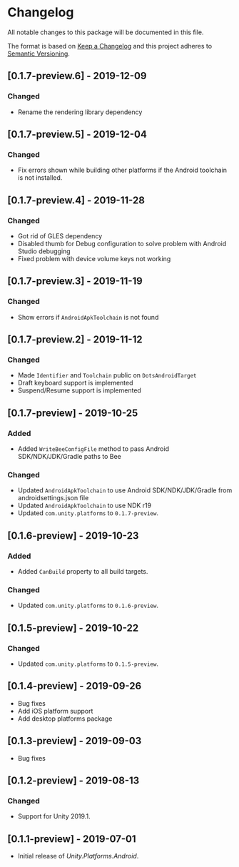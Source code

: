 # Changelog
All notable changes to this package will be documented in this file.

The format is based on [Keep a Changelog](http://keepachangelog.com/en/1.0.0/)
and this project adheres to [Semantic Versioning](http://semver.org/spec/v2.0.0.html).

## [0.1.7-preview.6] - 2019-12-09

### Changed
* Rename the rendering library dependency 

## [0.1.7-preview.5] - 2019-12-04

### Changed
* Fix errors shown while building other platforms if the Android toolchain is not installed.

## [0.1.7-preview.4] - 2019-11-28

### Changed
* Got rid of GLES dependency
* Disabled thumb for Debug configuration to solve problem with Android Studio debugging
* Fixed problem with device volume keys not working

## [0.1.7-preview.3] - 2019-11-19

### Changed
* Show errors if `AndroidApkToolchain` is not found

## [0.1.7-preview.2] - 2019-11-12

### Changed
* Made `Identifier` and `Toolchain` public on `DotsAndroidTarget`
* Draft keyboard support is implemented
* Suspend/Resume support is implemented

## [0.1.7-preview] - 2019-10-25

### Added
* Added `WriteBeeConfigFile` method to pass Android SDK/NDK/JDK/Gradle paths to Bee

### Changed
* Updated `AndroidApkToolchain` to use Android SDK/NDK/JDK/Gradle from androidsettings.json file
* Updated `AndroidApkToolchain` to use NDK r19
* Updated `com.unity.platforms` to `0.1.7-preview`.

## [0.1.6-preview] - 2019-10-23

### Added
* Added `CanBuild` property to all build targets.

### Changed
* Updated `com.unity.platforms` to `0.1.6-preview`.

## [0.1.5-preview] - 2019-10-22

### Changed
* Updated `com.unity.platforms` to `0.1.5-preview`.

## [0.1.4-preview] - 2019-09-26
* Bug fixes  
* Add iOS platform support
* Add desktop platforms package

## [0.1.3-preview] - 2019-09-03

* Bug fixes  

## [0.1.2-preview] - 2019-08-13

### Changed

* Support for Unity 2019.1.

## [0.1.1-preview] - 2019-07-01

* Initial release of *Unity.Platforms.Android*.
